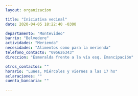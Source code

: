 ```yaml
---
layout: organizacion

title: "Iniciativa vecinal"
date: 2020-04-05 18:22:40 -0300

departamento: "Montevideo"
barrio: "Belvedere"
actividades: "Merienda"
necesidades: "Alimentos como para la merienda"
telefono_contacto: "095626343"
direccion: "Esmeralda frente a la vía esq. Emancipación"

otros_contactos: ""
horario: "Lunes, Miércoles y viernes a las 17 hs"
aclaraciones: ""
cuenta_bancaria: ""

---
```

